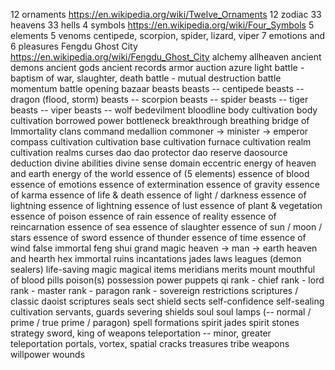 
12 ornaments https://en.wikipedia.org/wiki/Twelve_Ornaments
12 zodiac
33 heavens
33 hells
4 symbols https://en.wikipedia.org/wiki/Four_Symbols
5 elements
5 venoms centipede, scorpion, spider, lizard, viper
7 emotions and 6 pleasures
Fengdu Ghost City https://en.wikipedia.org/wiki/Fengdu_Ghost_City
alchemy
allheaven
ancient demons
ancient gods
ancient records
armor
auction
azure light
battle - baptism of war, slaughter, death
battle - mutual destruction
battle momentum
battle opening
bazaar
beasts
beasts -- centipede
beasts -- dragon (flood, storm)
beasts -- scorpion
beasts -- spider
beasts -- tiger
beasts -- viper
beasts -- wolf
bedevilment
bloodline
body cultivation
body cultivation
borrowed power
bottleneck
breakthrough
breathing
bridge of Immortality
clans
command medallion
commoner -> minister -> emperor
compass
cultivation
cultivation base
cultivation furnace
cultivation realm
cultivation realms
curses
dao
dao protector
dao reserve
daosource
deduction
divine abilities
divine sense
domain
eccentric
energy of heaven and earth
energy of the world
essence of (5 elements)
essence of blood
essence of emotions
essence of extermination
essence of gravity
essence of karma
essence of life & death
essence of light / darkness
essence of lightning
essence of lightning
essence of lust
essence of plant & vegetation
essence of poison
essence of rain
essence of reality
essence of reincarnation
essence of sea
essence of slaughter
essence of sun / moon / stars
essence of sword
essence of thunder
essence of time
essence of wind
false immortal
feng shui
grand magic
heaven -> man -> earth
heaven and hearth
hex
immortal ruins
incantations
jades
laws
leagues (demon sealers)
life-saving magic
magical items
meridians
merits
mount
mouthful of blood
pills
poison(s)
possession
power
puppets
qi
rank - chief
rank - lord
rank - master
rank - paragon
rank - sovereign
restrictions
scriptures / classic daoist scriptures
seals
sect shield
sects
self-confidence
self-sealing cultivation
servants, guards
severing
shields
soul
soul lamps (-- normal / prime / true prime / paragon)
spell formations
spirit jades
spirit stones
strategy
sword, king of weapons
teleportation -- minor, greater
teleportation portals, vortex, spatial cracks
treasures
tribe
weapons
willpower
wounds
